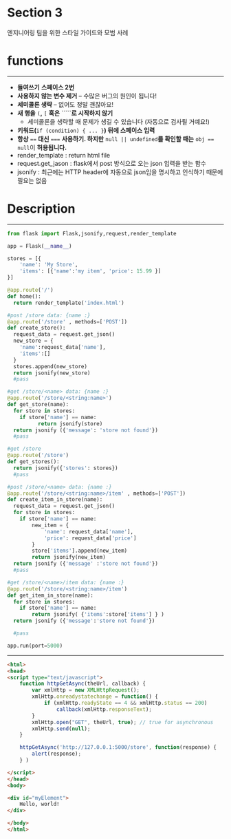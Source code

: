 # Section 3

엔지니어링 팀을 위한 스타일 가이드와 모범 사례

# functions

---

- **들여쓰기** **스페이스 2번**
- **사용하지 않는 변수 제거** – 수많은 버그의 원인이 됩니다!
- **세미콜론 생략** – 없어도 정말 괜찮아요!
- **새 행을** `(`**,** `[` **혹은** `````**로 시작하지 않기**
    - 세미콜론을 생략할 때 문제가 생길 수 있습니다 (자동으로 검사될 거예요!)
- **키워드(**`if (condition) { ... }`**) 뒤에 스페이스 입력**
- **항상** `==` **대신** `===` **사용하기. 하지만**  `null || undefined`**를 확인할 때는** `obj == null`이 **허용됩니다.**
- render_template : return html file
- request.get_jason :  flask에서 post 방식으로 오는 json 입력을 받는 함수
- jsonify : 최근에는 HTTP header에 자동으로 json임을 명시하고 인식하기 때문에 필요는 없음

# Description

---

```python
from flask import Flask,jsonify,request,render_template

app = Flask(__name__)

stores = [{
    'name': 'My Store',
    'items': [{'name':'my item', 'price': 15.99 }]
}]

@app.route('/')
def home():
  return render_template('index.html')

#post /store data: {name :}
@app.route('/store' , methods=['POST'])
def create_store():
  request_data = request.get_json()
  new_store = {
    'name':request_data['name'],
    'items':[]
  }
  stores.append(new_store)
  return jsonify(new_store)
  #pass

#get /store/<name> data: {name :}
@app.route('/store/<string:name>')
def get_store(name):
  for store in stores:
    if store['name'] == name:
          return jsonify(store)
  return jsonify ({'message': 'store not found'})
  #pass

#get /store
@app.route('/store')
def get_stores():
  return jsonify({'stores': stores})
  #pass

#post /store/<name> data: {name :}
@app.route('/store/<string:name>/item' , methods=['POST'])
def create_item_in_store(name):
  request_data = request.get_json()
  for store in stores:
    if store['name'] == name:
        new_item = {
            'name': request_data['name'],
            'price': request_data['price']
        }
        store['items'].append(new_item)
        return jsonify(new_item)
  return jsonify ({'message' :'store not found'})
  #pass

#get /store/<name>/item data: {name :}
@app.route('/store/<string:name>/item')
def get_item_in_store(name):
  for store in stores:
    if store['name'] == name:
        return jsonify( {'items':store['items'] } )
  return jsonify ({'message':'store not found'})

  #pass

app.run(port=5000)
```

---

```html
<html>
<head>
<script type="text/javascript">
    function httpGetAsync(theUrl, callback) {
        var xmlHttp = new XMLHttpRequest();
        xmlHttp.onreadystatechange = function() {
            if (xmlHttp.readyState == 4 && xmlHttp.status == 200)
                callback(xmlHttp.responseText);
        }
        xmlHttp.open("GET", theUrl, true); // true for asynchronous
        xmlHttp.send(null);
    }

    httpGetAsync('http://127.0.0.1:5000/store', function(response) {
        alert(response);
    } )

</script>
</head>
<body>

<div id="myElement">
    Hello, world!
</div>

</body>
</html>
```